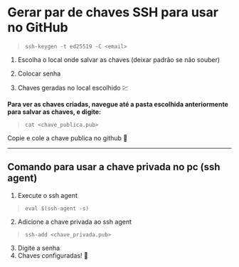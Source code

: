 # **Gerar par de chaves SSH para usar no GitHub**

>`ssh-keygen -t ed25519 -C <email>`

1. Escolha o local onde salvar as chaves (deixar padrão se não souber)

2. Colocar senha

3. Chaves geradas no local escolhido :chart:

**Para ver as chaves criadas, navegue até a pasta escolhida anteriormente para salvar as chaves, e digite:**

>`cat <chave_publica.pub>`

Copie e cole a  chave publica no github :tada:

___

## Comando para usar a chave privada no pc (ssh agent)

1. Execute o ssh agent
>`eval $(ssh-agent -s)`
2. Adicione a chave privada ao ssh agent
>`ssh-add <chave_privada.pub>`
3. Digite a senha
4. Chaves configuradas! :tada:


